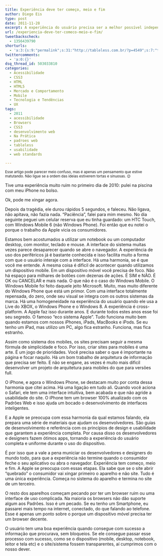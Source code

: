 ```yaml
---
title: Experiência deve ter começo, meio e fim
author: Diego Eis
type: post
date: 2011-11-28
excerpt: A experiência do usuário precisa ser a melhor possível independente do meio de acesso utilizado.
url: /experiencia-deve-ter-comeco-meio-e-fim/
tweetbackscheck:
  - 1356439790
shorturls:
  - 'a:3:{s:9:"permalink";s:31:"http://tableless.com.br/?p=4549";s:7:"tinyurl";s:26:"http://tinyurl.com/84ugo86";s:4:"isgd";s:19:"http://is.gd/21YRYR";}'
twittercomments:
  - 'a:0:{}'
dsq_thread_id: 503033810
categories:
  - Acessibilidade
  - CSS3
  - HTML
  - HTML5
  - Mercado e Comportamento
  - Mobile
  - Tecnologia e Tendências
  - UX
tags:
  - 2011
  - acessibilidade
  - Browsers
  - CSS3
  - desenvolvimento web
  - Na Prática
  - padroes web
  - tableless
  - usabilidade
  - web standards

---
```

<small>Esse artigo pode parecer meio confuso, mas é apenas um pensamento que estive matutando. Não ligue se a ordem das ideias estiverem tortas e sinuosas. 😉</small>

Tive uma experiência muito ruim no primeiro dia de 2010: pulei na piscina com meu iPhone no bolso.
  
Ok, pode me xingar agora. 

Depois da tragédia, ele durou rápidos 5 segundos, e faleceu. Não ligava, não apitava, não fazia nada. &#8220;Paciência&#8221;, falei para mim mesmo. No dia seguinte peguei um celular reserva que eu tinha guardado: um HTC Touch, com Windows Mobile 6 (não Windows Phone). Foi então que eu notei o porque o trabalho da Apple vicia os consumidores.

Estamos bem acostumados a utilizar um notebook ou um computador desktop, com monitor, teclado e mouse. A interface do sistema muitas vezes parece desaparecer quando se abre o navegador. A experiência de uso dos periféricos já é bastante conhecida e isso facilita muito a forma com que o usuário interaje com a interface. Há uma harmonia, se é que você me entende. A mesma coisa é dificil de acontecer quando utilizamos um dispositivo mobile. Em um dispositivo móvel você precisa de foco. Não há espaço para milhares de botões com dezenas de ações. É SIM e NÃO. É OK ou CANCELAR e mais nada. O que não é o caso do Windows Mobile. O Windows Mobile foi feito daquele jeito Microsoft. Muito, mas muito diferente do Windows Phone que está um primor. Com uma interface totalmente repensada, do zero, onde seu visual se integra com os outros sistemas da marca. Há uma homogeneidade na experiência do usuário quando ele usa a Live do XBOX, o Windows Phone e o Windows 8. A experiência é cross-platform. A Apple faz isso durante anos. E durante todos estes anos esse foi seu segredo. O famoso &#8220;eco sistema Apple&#8221;. Tudo funciona muito bem quando estamos com nossos iPhones, iPads, MacBooks e iPods. Se eu tenho um iPad, mas utilizo um PC, algo fica estranho. Funciona, mas fica estranho.

Assim como sistema dos mobiles, os sites precisam seguir a mesma fórmula de simplicidade e foco. Por isso, criar sites para mobiles é uma arte. É um jogo de prioridades. Você precisa saber o que é importante na página e focar naquilo. Há um bom trabalho de arquitetura de informação que precisa ser feito. E não se engane, as vezes é muito mais dificil desenvolver um projeto de arquitetura para mobiles do que para versões full.

O iPhone, e agora o Windows Phone, se destacam muito por conta dessa harmonia que citei acima. Há uma ligação em tudo ali. Quando você aciona o Safari, ele tem uma interface intuitiva, bem acabada e que não agride a usabilidade do site. O iPhone tem um browser 100% atualizado com os Padrões Web e isso ajuda um bocado o desenvolvimento de interfaces inteligentes.
  
E a Apple se preocupa com essa harmonia da qual estamos falando, ela prepara uma série de materiais que ajudam os desenvolvedores. São guias de desenvolvimento e referência com os princípios de design e usabilidade que garantem a experiência completa. Por causa disso os desenvolvedores e designers fazem ótimos apps, tornando a experiência do usuário completa e uniforme durante o uso do dispositivo.

É por isso que a vale a pena municiar os desenvolvedores e designers do mundo todo, para que a experiência não termine quando o consumidor feche o seu aplicativo ou abra o navegador. Experiência tem começo, meio e fim. A Apple se preocupa com essas etapas. Ela sabe que se o site abrir &#8220;quebrado&#8221; o consumidor vai xingar primeiro o aparelho e não site. Tudo é uma única experiência. Começa no sistema do aparelho e termina no site de um terceiro.

O resto dos aparelhos começam pecando por ter um browser ruim ou uma interface de uso complicada. Na maioria os browsers não dão suporte algum aos Padrões. Isso é um pecado. Se eu tenho um Smartphone, eu passarei mais tempo na internet, conectado, do que falando ao telefone. Esse é apenas um ponto sobre o porque um dispositivo móvel precisa ter um browser decente.

O usuário tem uma boa experiência quando consegue com sucesso a informação que procurava, sem bloqueios. Se ele consegue passar esse processo com sucesso, como se o dispositivo (mobile, desktop, notebook, leitor e tela etc) e o site/sistema fossem transparentes, aí cumprimos com o nosso dever.